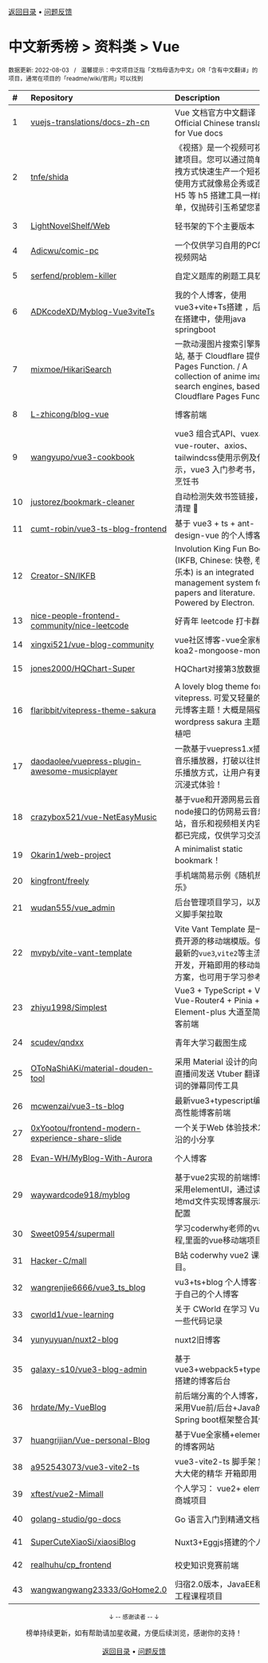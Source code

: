 <a href="https://github.com/GrowingGit/GitHub-Chinese-Top-Charts#github中文排行榜">返回目录</a> • <a href="/content/docs/feedback.md">问题反馈</a>

# 中文新秀榜 > 资料类 > Vue
<sub>数据更新: 2022-08-03&nbsp;&nbsp;&nbsp;/&nbsp;&nbsp;&nbsp;温馨提示：中文项目泛指「文档母语为中文」OR「含有中文翻译」的项目，通常在项目的「readme/wiki/官网」可以找到</sub>

|#|Repository|Description|Stars|Updated|Created|
|:-|:-|:-|:-|:-|:-|
|1|[vuejs-translations/docs-zh-cn](https://github.com/vuejs-translations/docs-zh-cn)|Vue 文档官方中文翻译 ｜ Official Chinese translation for Vue docs|729|2022-08-02|2022-01-05|
|2|[tnfe/shida](https://github.com/tnfe/shida)|《视搭》是一个视频可视化搭建项目。您可以通过简单的拖拽方式快速生产一个短视频，使用方式就像易企秀或百度 H5 等 h5 搭建工具一样的简单，仅抛砖引玉希望您喜欢。|270|2022-06-20|2022-01-15|
|3|[LightNovelShelf/Web](https://github.com/LightNovelShelf/Web)|轻书架的下个主要版本|121|2022-08-01|2021-08-22|
|4|[Adicwu/comic-pc](https://github.com/Adicwu/comic-pc)|一个仅供学习自用的PC端动漫视频网站|65|2022-07-28|2022-03-01|
|5|[serfend/problem-killer](https://github.com/serfend/problem-killer)|自定义题库的刷题工具软件|56|2022-06-09|2022-04-29|
|6|[ADKcodeXD/Myblog-Vue3viteTs](https://github.com/ADKcodeXD/Myblog-Vue3viteTs)|我的个人博客，使用vue3+vite+Ts搭建 ，后台正在搭建中，使用java springboot|41|2022-07-20|2022-02-13|
|7|[mixmoe/HikariSearch](https://github.com/mixmoe/HikariSearch)|一款动漫图片搜索引擎聚合网站, 基于 Cloudflare 提供的 Pages Function. / A collection of anime image search engines, based on Cloudflare Pages Function.|38|2022-07-26|2022-02-20|
|8|[L-zhicong/blog-vue](https://github.com/L-zhicong/blog-vue)|博客前端|32|2022-05-25|2022-04-11|
|9|[wangyupo/vue3-cookbook](https://github.com/wangyupo/vue3-cookbook)|vue3 组合式API、vuex、vue-router、axios、tailwindcss使用示例及代码展示，vue3 入门参考书，vue3 烹饪书 |32|2022-04-08|2022-03-10|
|10|[justorez/bookmark-cleaner](https://github.com/justorez/bookmark-cleaner)|自动检测失效书签链接，一键清理 🚀|30|2022-05-04|2022-04-05|
|11|[cumt-robin/vue3-ts-blog-frontend](https://github.com/cumt-robin/vue3-ts-blog-frontend)|基于 vue3 + ts + ant-design-vue 的个人博客|30|2022-06-28|2021-08-19|
|12|[Creator-SN/IKFB](https://github.com/Creator-SN/IKFB)|Involution King Fun Book (IKFB, Chinese: 快卷, 卷王快乐本) is an integrated management system for papers and literature. Powered by Electron.|29|2022-05-26|2021-09-20|
|13|[nice-people-frontend-community/nice-leetcode](https://github.com/nice-people-frontend-community/nice-leetcode)|好青年    leetcode 打卡群|27|2022-08-02|2022-05-03|
|14|[xingxi521/vue-blog-community](https://github.com/xingxi521/vue-blog-community)|vue社区博客-vue全家桶-koa2-mongoose-mongoDB|25|2022-05-25|2022-02-13|
|15|[jones2000/HQChart-Super](https://github.com/jones2000/HQChart-Super)|HQChart对接第3放数据教程.|25|2022-06-27|2021-10-11|
|16|[flaribbit/vitepress-theme-sakura](https://github.com/flaribbit/vitepress-theme-sakura)|A lovely blog theme for vitepress. 可爱又轻量的二次元博客主题！大概是隔壁 wordpress sakura 主题的移植吧|23|2022-06-20|2022-02-10|
|17|[daodaolee/vuepress-plugin-awesome-musicplayer](https://github.com/daodaolee/vuepress-plugin-awesome-musicplayer)|一款基于vuepress1.x插件的音乐播放器，打破以往博客音乐播放方式，让用户有更佳的沉浸式体验！|21|2022-03-27|2021-12-23|
|18|[crazybox521/vue-NetEasyMusic](https://github.com/crazybox521/vue-NetEasyMusic)|基于vue和开源网易云音乐node接口的仿网易云音乐网站，音乐和视频相关内容几乎都已完成，仅供学习交流|18|2022-07-24|2021-12-21|
|19|[Okarin1/web-project](https://github.com/Okarin1/web-project)|A minimalist static bookmark！|17|2022-07-15|2022-01-21|
|20|[kingfront/freely](https://github.com/kingfront/freely)|手机端简易示例《随机热门音乐》|15|2022-07-19|2022-03-01|
|21|[wudan555/vue_admin](https://github.com/wudan555/vue_admin)|后台管理项目学习，以及自定义脚手架拉取|13|2022-07-27|2022-07-14|
|22|[mvpyb/vite-vant-template](https://github.com/mvpyb/vite-vant-template)|Vite Vant Template 是一个免费开源的移动端模版。使用了最新的`vue3`,`vite2`等主流技术开发，开箱即用的移动端解决方案，也可用于学习参考。|13|2022-08-02|2021-10-27|
|23|[zhiyu1998/Simplest](https://github.com/zhiyu1998/Simplest)|Vue3 + TypeScript + Vite2 + Vue-Router4 + Pinia + Element-plus 大道至简的博客前端|11|2022-05-19|2021-12-31|
|24|[scudev/qndxx](https://github.com/scudev/qndxx)|青年大学习截图生成|11|2022-03-16|2021-12-16|
|25|[OToNaShiAKi/material-douden-tool](https://github.com/OToNaShiAKi/material-douden-tool)|采用 Material 设计的向 bilibili 直播间发送 Vtuber 翻译、歌词的弹幕同传工具|10|2022-07-15|2022-02-17|
|26|[mcwenzai/vue3-ts-blog](https://github.com/mcwenzai/vue3-ts-blog)|最新vue3+typescript编写的高性能博客前端|10|2022-02-13|2022-02-13|
|27|[0xYootou/frontend-modern-experience-share-slide](https://github.com/0xYootou/frontend-modern-experience-share-slide)|一个关于Web 体验技术发展前沿的小分享|10|2022-03-19|2022-01-18|
|28|[Evan-WH/MyBlog-With-Aurora](https://github.com/Evan-WH/MyBlog-With-Aurora)|个人博客|10|2022-05-01|2022-01-15|
|29|[waywardcode918/myblog](https://github.com/waywardcode918/myblog)|基于vue2实现的前端博客，ui采用elementUI，通过读取本地md文件实现博客展示和导航配置|9|2022-04-16|2022-01-24|
|30|[Sweet0954/supermall](https://github.com/Sweet0954/supermall)|学习coderwhy老师的vue课程,里面的vue移动端项目|9|2022-03-25|2021-09-25|
|31|[Hacker-C/mall](https://github.com/Hacker-C/mall)|B站 coderwhy vue2 课程项目。|7|2022-05-28|2022-04-21|
|32|[wangrenjie6666/vue3_ts_blog](https://github.com/wangrenjie6666/vue3_ts_blog)|vu3+ts+blog 个人博客  打造属于自己的个人博客 |7|2022-05-17|2022-04-09|
|33|[cworld1/vue-learning](https://github.com/cworld1/vue-learning)|关于 CWorld 在学习 Vue 时的一些代码记录|7|2022-03-25|2022-01-20|
|34|[yunyuyuan/nuxt2-blog](https://github.com/yunyuyuan/nuxt2-blog)|nuxt2旧博客|7|2022-07-27|2021-11-23|
|35|[galaxy-s10/vue3-blog-admin](https://github.com/galaxy-s10/vue3-blog-admin)|基于vue3+webpack5+typescriipt搭建的博客后台|6|2022-05-09|2022-03-12|
|36|[hrdate/My-VueBlog](https://github.com/hrdate/My-VueBlog)|前后端分离的个人博客，主要采用Vue前/后台+Java的Spring boot框架整合其他...|6|2022-02-28|2021-12-22|
|37|[huangrijian/Vue-personal-Blog](https://github.com/huangrijian/Vue-personal-Blog)|基于Vue全家桶+element-ui的博客网站|4|2022-04-13|2022-03-18|
|38|[a952543073/vue3-vite2-ts](https://github.com/a952543073/vue3-vite2-ts)|vue3-vite2-ts  脚手架 集合各大大佬的精华  开箱即用|4|2022-03-15|2022-03-04|
|39|[xftest/vue2-Mimall](https://github.com/xftest/vue2-Mimall)|个人学习： vue2+ element ui 商城项目|3|2022-06-22|2022-06-19|
|40|[golang-studio/go-docs](https://github.com/golang-studio/go-docs)|Go 语言入门到精通文档|3|2022-06-18|2022-05-11|
|41|[SuperCuteXiaoSi/xiaosiBlog](https://github.com/SuperCuteXiaoSi/xiaosiBlog)|Nuxt3+Eggjs搭建的个人博客|3|2022-05-06|2022-04-02|
|42|[realhuhu/cp_frontend](https://github.com/realhuhu/cp_frontend)|校史知识竞赛前端|3|2022-02-26|2022-02-16|
|43|[wangwangwang23333/GoHome2.0](https://github.com/wangwangwang23333/GoHome2.0)|归宿2.0版本，JavaEE和软件工程课程项目|3|2022-03-11|2021-10-03|

<div align="center">
    <p><sub>↓ -- 感谢读者 -- ↓</sub></p>
    榜单持续更新，如有帮助请加星收藏，方便后续浏览，感谢你的支持！
</div>

<br/>

<div align="center"><a href="https://github.com/GrowingGit/GitHub-Chinese-Top-Charts#github中文排行榜">返回目录</a> • <a href="/content/docs/feedback.md">问题反馈</a></div>

